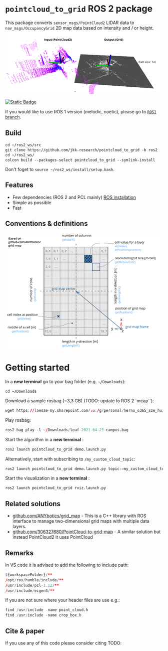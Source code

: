 # `pointcloud_to_grid` ROS 2 package
This package converts `sensor_msgs/PointCloud2` LIDAR data to `nav_msgs/OccupancyGrid` 2D map data based on intensity and / or height.
![](doc/grid_map01.gif)

[![Static Badge](https://img.shields.io/badge/ROS_2-Humble-34aec5)](https://docs.ros.org/en/humble/)

If you would like to use ROS 1 version (melodic, noetic), please go to [`ROS1` branch](https://github.com/jkk-research/pointcloud_to_grid/tree/ros1).

## Build
```
cd ~/ros2_ws/src 
git clone https://github.com/jkk-research/pointcloud_to_grid -b ros2
cd ~/ros2_ws/ 
colcon build --packages-select pointcloud_to_grid --symlink-install
```
Don't foget to `source ~/ros2_ws/install/setup.bash`. 


## Features
- Few dependencies (ROS 2 and PCL mainly) [ROS installation](http://wiki.ros.org/ROS/Installation)
- Simple as possible
- Fast

## Conventions & definitions
![](doc/grid_map_conventions.svg)

# Getting started

In a **new terminal** go to your bag folder (e.g. `~/Downloads`):

```
cd ~/Downloads
```

Download a sample rosbag (~3,3 GB) (TODO: update to ROS 2 `mcap``):

```r
wget https://laesze-my.sharepoint.com/:u:/g/personal/herno_o365_sze_hu/EYl_ahy5pgBBhNHt5ZkiBikBoy_j_x95E96rDtTsxueB_A?download=1 -O leaf-2021-04-23-campus.bag
```

Play rosbag:

```r
ros2 bag play -l ~/Downloads/leaf-2021-04-23-campus.bag
```

Start the algorithm in a **new terminal** :
```r
ros2 launch pointcloud_to_grid demo.launch.py
```
Alternatively, start with subscribing to `/my_custom_cloud_topic`:
```r
ros2 launch pointcloud_to_grid demo.launch.py topic:=my_custom_cloud_topic
```

Start the visualization in a **new terminal** :
```r
ros2 launch pointcloud_to_grid rviz.launch.py
```


## Related solutions
- [github.com/ANYbotics/grid_map](https://github.com/ANYbotics/grid_map) - This is a C++ library with ROS interface to manage two-dimensional grid maps with multiple data layers. 
- [github.com/306327680/PointCloud-to-grid-map](https://github.com/306327680/PointCloud-to-grid-map) - A similar solution but instead PointCloud2 it uses PointCloud

## Remarks

In VS code it is advised to add the following to include path:

``` r
${workspaceFolder}/**
/opt/ros/humble/include/**
/usr/include/pcl-1.12/**
/usr/include/eigen3/**
```

If you are not sure where your header files are use e.g.:
``` r
find /usr/include -name point_cloud.h
find /usr/include -name crop_box.h
```


## Cite & paper

If you use any of this code please consider citing TODO:

```bibtex
```